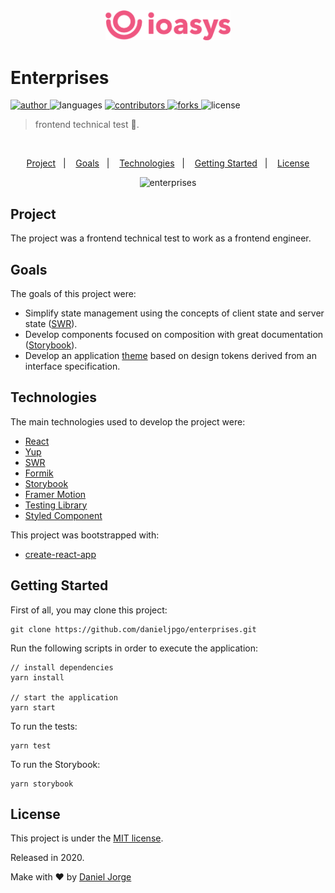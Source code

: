 <div align="center">
    <img
      alt="enterprises"
      title="enterprises"
      src=".github/logo-home@3x.png"
      width="200px" />
</div>

<h1 align="left">Enterprises</h1>

<p align="left">
   <a href="https://github.com/danieljpgo">
      <img
        alt="author"
        src="https://img.shields.io/badge/author-danieljpgo-ee4c77"
      />
   </a>
   <img
      alt="languages"
      src="https://img.shields.io/github/languages/count/danieljpgo/enterprises?color=ee4c77"
   />
   <a href="https://github.com/danieljpgo/enterprises/graphs/contributors">
      <img
        alt="contributors"
        src="https://img.shields.io/github/stars/danieljpgo/enterprises?color=ee4c77"/>
   </a>
    <a href="https://github.com/danieljpgo/enterprises/network/members">
      <img
         alt="forks"
         src="https://img.shields.io/github/forks/danieljpgo/enterprises?color=ee4c77"/>
   </a>
   <img alt="license" src="https://img.shields.io/badge/license-MIT-ee4c77">
</p>

> frontend technical test :dart:.

&nbsp;

<p align="center">
   <a href="#project">Project</a>&nbsp;&nbsp;&nbsp;|&nbsp;&nbsp;&nbsp;
   <a href="#goals">Goals</a>&nbsp;&nbsp;&nbsp;|&nbsp;&nbsp;&nbsp;
   <a href="#technologies">Technologies</a>&nbsp;&nbsp;&nbsp;|&nbsp;&nbsp;&nbsp;
   <a href="#getting-started">Getting Started</a>&nbsp;&nbsp;&nbsp;|&nbsp;&nbsp;&nbsp;
   <a href="#license">License</a>
</p>

<div align="center">
   <img
      alt="enterprises"
      title="enterprises"
      src=".github/anim.gif"
      width="640px" />
</div>

## Project

The project was a frontend technical test to work as a frontend engineer.

## Goals

The goals of this project were:
- Simplify state management using the concepts of client state and server state ([SWR](https://swr.vercel.app/)).
- Develop components focused on composition with great documentation ([Storybook](https://storybook.js.org/)).
- Develop an application [theme](https://github.com/danieljpgo/enterprises/blob/master/src/app/styles/themes/light.js) based on design tokens derived from an interface specification.



## Technologies

The main technologies used to develop the project were:

- [React](https://reactjs.org/)
- [Yup](https://github.com/jquense/yup/)
- [SWR](https://swr.vercel.app/)
- [Formik](https://formik.org/)
- [Storybook](https://storybook.js.org/)
- [Framer Motion](https://www.framer.com/motion/)
- [Testing Library](https://testing-library.com/)
- [Styled Component](https://styled-components.com/)

This project was bootstrapped with:

- [create-react-app](https://github.com/facebook/create-react-app)


## Getting Started

First of all, you may clone this project:

```
git clone https://github.com/danieljpgo/enterprises.git
```

Run the following scripts in order to execute the application:

```
// install dependencies
yarn install

// start the application
yarn start
```

To run the tests:

```
yarn test
```

To run the Storybook:

```
yarn storybook
```

## License

This project is under the [MIT license](https://github.com/danieljpgo/enterprises/blob/master/LICENSE).

<div>Released in 2020.</div>

Make with ❤️ by [Daniel Jorge](https://github.com/danieljpgo)
